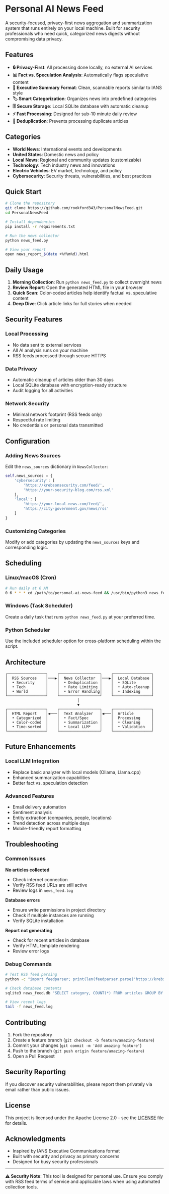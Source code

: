 # Personal AI News Feed

A security-focused, privacy-first news aggregation and summarization system that runs entirely on your local machine. Built for security professionals who need quick, categorized news digests without compromising data privacy.

## Features

- **🔒 Privacy-First**: All processing done locally, no external AI services
- **📊 Fact vs. Speculation Analysis**: Automatically flags speculative content
- **📧 Executive Summary Format**: Clean, scannable reports similar to IANS style
- **🏷️ Smart Categorization**: Organizes news into predefined categories
- **🗄️ Secure Storage**: Local SQLite database with automatic cleanup
- **⚡ Fast Processing**: Designed for sub-10 minute daily review
- **🔄 Deduplication**: Prevents processing duplicate articles

## Categories

- **World News**: International events and developments
- **United States**: Domestic news and policy
- **Local News**: Regional and community updates (customizable)
- **Technology**: Tech industry news and innovations
- **Electric Vehicles**: EV market, technology, and policy
- **Cybersecurity**: Security threats, vulnerabilities, and best practices

## Quick Start

```bash
# Clone the repository
git clone https://github.com/rookford343/PersonalNewsFeed.git
cd PersonalNewsFeed

# Install dependencies
pip install -r requirements.txt

# Run the news collector
python news_feed.py

# View your report
open news_report_$(date +%Y%m%d).html
```

## Daily Usage

1. **Morning Collection**: Run `python news_feed.py` to collect overnight news
2. **Review Report**: Open the generated HTML file in your browser
3. **Quick Scan**: Color-coded articles help identify factual vs. speculative content
4. **Deep Dive**: Click article links for full stories when needed

## Security Features

### Local Processing
- No data sent to external services
- All AI analysis runs on your machine
- RSS feeds processed through secure HTTPS

### Data Privacy
- Automatic cleanup of articles older than 30 days
- Local SQLite database with encryption-ready structure
- Audit logging for all activities

### Network Security
- Minimal network footprint (RSS feeds only)
- Respectful rate limiting
- No credentials or personal data transmitted

## Configuration

### Adding News Sources

Edit the `news_sources` dictionary in `NewsCollector`:

```python
self.news_sources = {
    'cybersecurity': [
        'https://krebsonsecurity.com/feed/',
        'https://your-security-blog.com/rss.xml'
    ],
    'local': [
        'https://your-local-news.com/feed/',
        'https://city-government.gov/news/rss'
    ]
}
```

### Customizing Categories

Modify or add categories by updating the `news_sources` keys and corresponding logic.

## Scheduling

### Linux/macOS (Cron)
```bash
# Run daily at 6 AM
0 6 * * * cd /path/to/personal-ai-news-feed && /usr/bin/python3 news_feed.py
```

### Windows (Task Scheduler)
Create a daily task that runs `python news_feed.py` at your preferred time.

### Python Scheduler
Use the included scheduler option for cross-platform scheduling within the script.

## Architecture

```
┌─────────────────┐    ┌──────────────────┐    ┌─────────────────┐
│  RSS Sources    │───▶│  News Collector  │───▶│  Local Database │
│  • Security     │    │  • Deduplication │    │  • SQLite       │
│  • Tech         │    │  • Rate Limiting │    │  • Auto-cleanup │
│  • World        │    │  • Error Handling│    │  • Indexing     │
└─────────────────┘    └──────────────────┘    └─────────────────┘
                                │
                                ▼
┌─────────────────┐    ┌──────────────────┐    ┌─────────────────┐
│  HTML Report    │◀───│  Text Analyzer   │◀───│  Article        │
│  • Categorized  │    │  • Fact/Spec     │    │  Processing     │
│  • Color-coded  │    │  • Summarization │    │  • Cleaning     │
│  • Time-sorted  │    │  • Local LLM*    │    │  • Validation   │
└─────────────────┘    └──────────────────┘    └─────────────────┘
```

## Future Enhancements

### Local LLM Integration
- Replace basic analyzer with local models (Ollama, Llama.cpp)
- Enhanced summarization capabilities
- Better fact vs. speculation detection

### Advanced Features
- Email delivery automation
- Sentiment analysis
- Entity extraction (companies, people, locations)
- Trend detection across multiple days
- Mobile-friendly report formatting

## Troubleshooting

### Common Issues

**No articles collected**
- Check internet connection
- Verify RSS feed URLs are still active
- Review logs in `news_feed.log`

**Database errors**
- Ensure write permissions in project directory
- Check if multiple instances are running
- Verify SQLite installation

**Report not generating**
- Check for recent articles in database
- Verify HTML template rendering
- Review error logs

### Debug Commands

```bash
# Test RSS feed parsing
python -c "import feedparser; print(len(feedparser.parse('https://krebsonsecurity.com/feed/').entries))"

# Check database contents
sqlite3 news_feed.db "SELECT category, COUNT(*) FROM articles GROUP BY category;"

# View recent logs
tail -f news_feed.log
```

## Contributing

1. Fork the repository
2. Create a feature branch (`git checkout -b feature/amazing-feature`)
3. Commit your changes (`git commit -m 'Add amazing feature'`)
4. Push to the branch (`git push origin feature/amazing-feature`)
5. Open a Pull Request

## Security Reporting

If you discover security vulnerabilities, please report them privately via email rather than public issues.

## License

This project is licensed under the Apache License 2.0 - see the [LICENSE](LICENSE) file for details.

## Acknowledgments

- Inspired by IANS Executive Communications format
- Built with security and privacy as primary concerns
- Designed for busy security professionals

---

**⚠️ Security Note**: This tool is designed for personal use. Ensure you comply with RSS feed terms of service and applicable laws when using automated collection tools.
